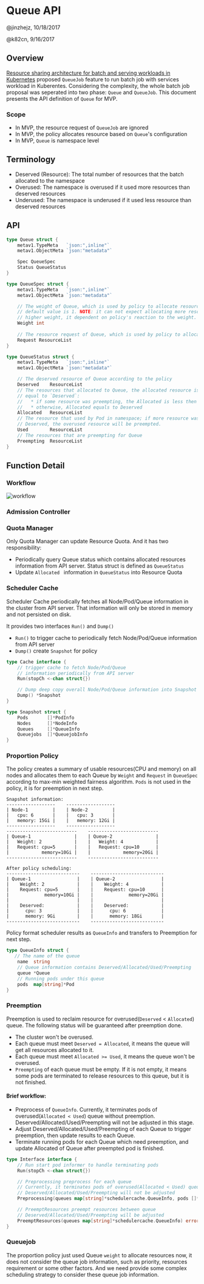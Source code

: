 # Queue API

@jinzhejz, 10/18/2017

@k82cn, 9/16/2017

## Overview

[Resource sharing architecture for batch and serving workloads in Kubernetes](https://docs.google.com/document/d/1-H2hnZap7gQivcSU-9j4ZrJ8wE_WwcfOkTeAGjzUyLA/edit#) proposed
`QueueJob` feature to run batch job with services workload in Kuberentes. Considering the complexity, the 
whole batch job proposal was seperated into two phase: `Queue` and `QueueJob`. This document 
presents the API definition of `Queue` for MVP.

### Scope

  * In MVP, the resource request of `QueueJob` are ignored
  * In MVP, the policy allocates resource based on `Queue`'s configuration
  * In MVP, `Queue` is namespace level

## Terminology

  * Deserved (Resource): The total number of resources that the batch allocated to the namespace
  * Overused: The namespace is overused if it used more resources than deserved resources
  * Underused: The namespace is underused if it used less resource than deserved resources

## API

```go
type Queue struct {
    metav1.TypeMeta   `json:",inline"`
    metav1.ObjectMeta `json:"metadata"`

    Spec QueueSpec
    Status QueueStatus
}

type QueueSpec struct {
    metav1.TypeMeta   `json:",inline"`
    metav1.ObjectMeta `json:"metadata"`

    // The weight of Queue, which is used by policy to allocate resource; the 
    // default value is 1. NOTE: it can not expect allocating more resouce with 
    // higher weight, it dependent on policy's reaction to the weight.
    Weight int
    
    // The resource request of Queue, which is used by policy to allocate resource.
    Request ResourceList
}

type QueueStatus struct {
    metav1.TypeMeta   `json:",inline"`
    metav1.ObjectMeta `json:"metadata"`

    // The deserved resource of Queue according to the policy
    Deserved    ResourceList
    // The resources that allocated to Queue, the allocated resource is less or 
    // equal to `Deserved`:
    //   * if some resource was preempting, the Allocated is less then Deserved
    //   * otherwise, Allocated equals to Deserved
    Allocated   ResourceList
    // The resource that used by Pod in namespace; if more resource was used than 
    // Deserved, the overused resource will be preempted.
    Used        ResourceList
    // The resources that are preempting for Queue
    Preempting  ResourceList
}
```

## Function Detail

### Workflow
![workflow](../images/workflow.jpg)

### Admission Controller

### Quota Manager
Only Quota Manager can update Resource Quota. And it has two responsibility:

* Periodically query Queue status which contains allocated resources information from API server. Status struct is defined as `QueueStatus`
* Update `Allocated ` information in `QueueStatus` into Resource Quota

### Scheduler Cache

Scheduler Cache periodically fetches all Node/Pod/Queue information in the cluster from API server. That information will only be stored in memory and not persisted on disk.

It provides two interfaces `Run()` and `Dump()`

* `Run()` to trigger cache to periodically fetch Node/Pod/Queue information from API server
* `Dump()` create `Snapshot` for policy

```go
type Cache interface {
	// trigger cache to fetch Node/Pod/Queue 
	// information periodically from API server
	Run(stopCh <-chan struct{})

	// Dump deep copy overall Node/Pod/Queue information into Snapshot
	Dump() *Snapshot
}

type Snapshot struct {
	Pods       []*PodInfo
	Nodes      []*NodeInfo
	Queues     []*QueueInfo
	Queuejobs  []*QueuejobInfo
}
```

### Proportion Policy

The policy creates a summary of usable resources(CPU and memory) on all nodes and allocates them to each Queue by `Weight` and `Request` in `QueueSpec` according to max-min weighted fairness algorithm. `Pods` is not used in the policy, it is for preemption in next step.

```
Snapshot information:
------------------    ------------------ 
| Node-1         |    | Node-2         | 
|   cpu: 6       |    |   cpu: 3       | 
|   memory: 15Gi |    |   memory: 12Gi | 
------------------    ------------------ 
--------------------------    --------------------------
| Queue-1                |    | Queue-2                |
|   Weight: 2            |    |   Weight: 4            |
|   Request: cpu=5       |    |   Request: cpu=10      |
|            memory=10Gi |    |            memory=20Gi |
--------------------------    --------------------------

After policy scheduling:
---------------------------    ---------------------------
| Queue-1                 |    | Queue-2                 |
|    Weight: 2            |    |    Weight: 4            |
|    Request: cpu=5       |    |    Request: cpu=10      |
|             memory=10Gi |    |             memory=20Gi |
|                         |    |                         |
|    Deserved:            |    |    Deserved:            |
|      cpu: 3             |    |      cpu: 6             |
|      memory: 9Gi        |    |      memory: 18Gi       |
---------------------------    ---------------------------
```

Policy format scheduler results as `QueueInfo` and transfers to Preemption for next step.

```go
type QueueInfo struct {
   // The name of the queue
	name  string
	// Queue information contains Deserved/Allocated/Used/Preempting
	queue *Queue
	// Running pods under this queue
	pods  map[string]*Pod
}
```

### Preemption

Preemption is used to reclaim resource for overused(`Deserved` < `Allocated`) queue. The following status will be guaranteed after preemption done.

* The cluster won't be overused. 
* Each queue must meet `Deserved = Allocated`, it means the queue will get all resources allocated to it.
* Each queue must meet `Allocated >= Used`, it means the queue won't be overused.
* `Preempting` of each queue must be empty. If it is not empty, it means some pods are terminated to release resources to this queue, but it is not finished.

#### Brief workflow:

* Preprocess of `QueueInfo`. Currently, it terminates pods of overused(`Allocated < Used`) queue without preemption. Deserved/Allocated/Used/Preempting will not be adjusted in this stage.
* Adjust Deserved/Allocated/Used/Preempting of each Queue to trigger preemption, then update results to each Queue.
* Terminate running pods for each Queue which need preemption, and update Allocated of Queue after preempted pod is finished.

```go
type Interface interface {
	// Run start pod informer to handle terminating pods
	Run(stopCh <-chan struct{})

	// Preprocessing preprocess for each queue
	// Currently, it terminates pods of overused(Allocated < Used) queue without preemption
	// Deserved/Allocated/Used/Preempting will not be adjusted
	Preprocessing(queues map[string]*schedulercache.QueueInfo, pods []*schedulercache.PodInfo) (map[string]*schedulercache.QueueInfo, error)

	// PreemptResources preempt resources between queue
	// Deserved/Allocated/Used/Preempting will be adjusted
	PreemptResources(queues map[string]*schedulercache.QueueInfo) error
}
```

### Queuejob
The proportion policy just used Queue `weight` to allocate resources now,  it does not consider the queue job information, such as priority, resources requirement or some other factors. And we need provide some complex scheduling strategy to consider these queue job information.
